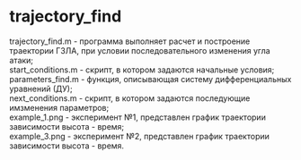 # trajectory_find
trajectory_find.m - программа выполняет расчет и построение траектории ГЗЛА, при условии последовательного изменения угла атаки;  
start_conditions.m - скрипт, в котором задаются начальные условия;  
parameters_find.m - функция, описывающая систему дифференциальных уравнений (ДУ);  
next_conditions.m - скрипт, в котором задаются последующие имзменения параметров;  
example_1.png - эксперимент №1, представлен график траектории зависимости высота - время;    
example_3.png - эксперимент №2, представлен график траектории зависимости высота - время.

